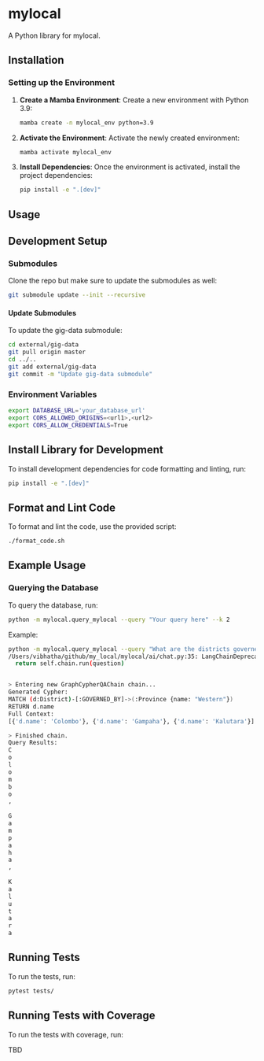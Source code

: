 # mylocal

A Python library for mylocal.

## Installation

### Setting up the Environment

1. **Create a Mamba Environment**: Create a new environment with Python 3.9:

   ```bash
   mamba create -n mylocal_env python=3.9
   ```

2. **Activate the Environment**: Activate the newly created environment:

   ```bash
   mamba activate mylocal_env
   ```

3. **Install Dependencies**: Once the environment is activated, install the project dependencies:

   ```bash
   pip install -e ".[dev]"
   ```

## Usage

## Development Setup

### Submodules

Clone the repo but make sure to update the submodules as well:

```bash
git submodule update --init --recursive
```

#### Update Submodules

To update the gig-data submodule:

```bash
cd external/gig-data
git pull origin master
cd ../..
git add external/gig-data
git commit -m "Update gig-data submodule"
```

### Environment Variables

```bash
export DATABASE_URL='your_database_url'
export CORS_ALLOWED_ORIGINS=<url1>,<url2>
export CORS_ALLOW_CREDENTIALS=True
```

## Install Library for Development

To install development dependencies for code formatting and linting, run:

```bash
pip install -e ".[dev]"
```

## Format and Lint Code

To format and lint the code, use the provided script:

```bash
./format_code.sh
```

## Example Usage

### Querying the Database

To query the database, run:

```bash
python -m mylocal.query_mylocal --query "Your query here" --k 2
```

Example:

```bash
python -m mylocal.query_mylocal --query "What are the districts governed by the Western province?" --k 2
/Users/vibhatha/github/my_local/mylocal/ai/chat.py:35: LangChainDeprecationWarning: The method `Chain.run` was deprecated in langchain 0.1.0 and will be removed in 1.0. Use :meth:`~invoke` instead.
  return self.chain.run(question)


> Entering new GraphCypherQAChain chain...
Generated Cypher:
MATCH (d:District)-[:GOVERNED_BY]->(:Province {name: "Western"})
RETURN d.name
Full Context:
[{'d.name': 'Colombo'}, {'d.name': 'Gampaha'}, {'d.name': 'Kalutara'}]

> Finished chain.
Query Results:
C
o
l
o
m
b
o
,
 
G
a
m
p
a
h
a
,
 
K
a
l
u
t
a
r
a
```

## Running Tests

To run the tests, run:

```bash
pytest tests/
```

## Running Tests with Coverage

To run the tests with coverage, run:

TBD
